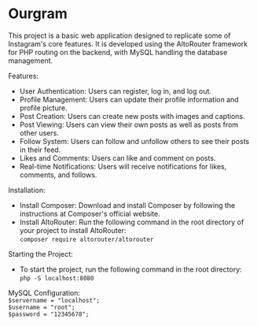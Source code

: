 # Ourgram
 
This project is a basic web application designed to replicate some of Instagram's core features. It is developed using the AltoRouter framework for PHP routing on the backend, with MySQL handling the database management.

Features:

- User Authentication: Users can register, log in, and log out.
- Profile Management: Users can update their profile information and profile picture.
- Post Creation: Users can create new posts with images and captions.
- Post Viewing: Users can view their own posts as well as posts from other users.
- Follow System: Users can follow and unfollow others to see their posts in their feed.
- Likes and Comments: Users can like and comment on posts.
- Real-time Notifications: Users will receive notifications for likes, comments, and follows.

Installation:

- Install Composer: Download and install Composer by following the instructions at Composer's official website.
- Install AltoRouter: Run the following command in the root directory of your project to install AltoRouter:<br />
`composer require altorouter/altorouter`

Starting the Project:

- To start the project, run the following command in the root directory:<br />
`php -S localhost:8080`

MySQL Configuration:<br />
`$servername = "localhost";`<br />
`$username = "root";`<br />
`$password = "12345678";`


